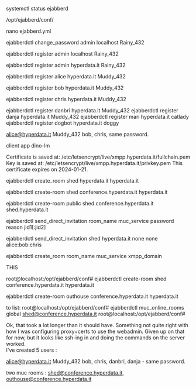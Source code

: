 
systemctl status ejabberd

/opt/ejabberd/conf/

nano ejabberd.yml

ejabberdctl change_password admin localhost Rainy_432

ejabberdctl register admin localhost Rainy_432

ejabberdctl register admin hyperdata.it Rainy_432

ejabberdctl register alice hyperdata.it Muddy_432

ejabberdctl register bob hyperdata.it Muddy_432

ejabberdctl register chris hyperdata.it Muddy_432

ejabberdctl register danbri hyperdata.it Muddy_432
ejabberdctl register danja hyperdata.it Muddy_432
ejabberdctl register mari hyperdata.it catlady
ejabberdctl register dogbot hyperdata.it doggy

alice@hyperdata.it Muddy_432
bob, chris, same password.

client app dino-lm

Certificate is saved at: /etc/letsencrypt/live/xmpp.hyperdata.it/fullchain.pem
Key is saved at:         /etc/letsencrypt/live/xmpp.hyperdata.it/privkey.pem
This certificate expires on 2024-01-21.

ejabberdctl create_room shed hyperdata.it hyperdata.it

ejabberdctl create-room shed conference.hyperdata.it hyperdata.it

ejabberdctl create-room public shed.conference.hyperdata.it shed.hyperdata.it

ejabberdctl send_direct_invitation room_name muc_service password reason jid1[:jid2]

ejabberdctl send_direct_invitation shed hyperdata.it none none alice:bob:chris

ejabberdctl create_room room_name muc_service xmpp_domain

THIS

root@localhost:/opt/ejabberd/conf# ejabberdctl create-room shed conference.hyperdata.it hyperdata.it

ejabberdctl create-room outhouse conference.hyperdata.it hyperdata.it

to list:
root@localhost:/opt/ejabberd/conf# ejabberdctl muc_online_rooms global
shed@conference.hyperdata.it
root@localhost:/opt/ejabberd/conf#

Ok, that took a lot longer than it should have. Something not quite right with how I was configuring proxy+certs to use the webadmin. Given up on that for now, but it looks like ssh-ing in and doing the commands on the server worked.  
I've created 5 users :

alice@hyperdata.it Muddy_432
bob, chris, danbri, danja - same password.

two muc rooms : shed@conference.hyperdata.it, outhouse@conference.hyperdata.it
